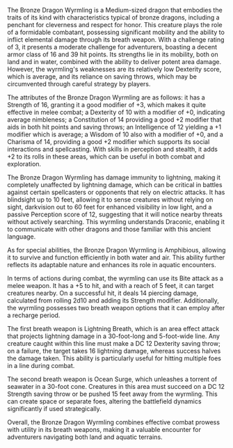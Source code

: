 The Bronze Dragon Wyrmling is a Medium-sized dragon that embodies the traits of its kind with characteristics typical of bronze dragons, including a penchant for cleverness and respect for honor. This creature plays the role of a formidable combatant, possessing significant mobility and the ability to inflict elemental damage through its breath weapon. With a challenge rating of 3, it presents a moderate challenge for adventurers, boasting a decent armor class of 16 and 39 hit points. Its strengths lie in its mobility, both on land and in water, combined with the ability to deliver potent area damage. However, the wyrmling's weaknesses are its relatively low Dexterity score, which is average, and its reliance on saving throws, which may be circumvented through careful strategy by players.

The attributes of the Bronze Dragon Wyrmling are as follows: it has a Strength of 16, granting it a good modifier of +3, which makes it quite effective in melee combat; a Dexterity of 10 with a modifier of +0, indicating average nimbleness; a Constitution of 14 providing a good +2 modifier that aids in both hit points and saving throws; an Intelligence of 12 yielding a +1 modifier which is average; a Wisdom of 10 also with a modifier of +0, and a Charisma of 14, providing a good +2 modifier which supports its social interactions and spellcasting. With skills in perception and stealth, it adds +2 to its rolls in these areas, which can be useful in both combat and exploration.

The Bronze Dragon Wyrmling has damage immunity to lightning, making it completely unaffected by lightning damage, which can be critical in battles against certain spellcasters or opponents that rely on electric attacks. It has blindsight up to 10 feet, allowing it to sense creatures without relying on sight, darkvision out to 60 feet for enhanced visibility in low light, and a passive Perception score of 12, suggesting that it will notice nearby threats without actively searching. This wyrmling understands Draconic, enabling it to communicate with other dragons and those familiar with this ancient language.

As for special abilities, the Bronze Dragon Wyrmling is Amphibious, allowing it to survive and function efficiently in both water and air. This ability further reflects its adaptable nature and enhances its role in aquatic encounters.

In terms of actions during combat, the wyrmling can use its Bite attack as a melee weapon. It has a +5 to hit, and with a reach of 5 feet, it can target creatures nearby. On a successful hit, it deals 14 piercing damage, calculated from rolling 2d10 and adding its Strength modifier. Additionally, the wyrmling possesses two breath weapon options that it can employ after a recharge period.

The first breath weapon is Lightning Breath, which is an area effect attack that projects lightning damage in a 30-foot-long and 5-foot-wide line. Any creature caught within this line must make a DC 12 Dexterity saving throw; on a failure, the target takes 16 lightning damage, whereas success halves the damage taken. This ability is particularly useful for hitting multiple foes in a line during combat.

The second breath weapon is Ocean Surge, which unleashes a torrent of seawater in a 30-foot cone. Creatures in this area must succeed on a DC 12 Strength saving throw or be pushed 15 feet away from the wyrmling. This can create space or separate foes, altering the battlefield dynamics significantly if used strategically. 

Overall, the Bronze Dragon Wyrmling combines effective combat prowess with utility in its breath weapons, making it a valuable encounter for adventurers navigating both land and aquatic terrains.